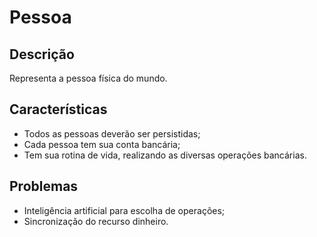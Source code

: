 # Pessoa

## Descrição

Representa a pessoa física do mundo.

## Características

* Todos as pessoas deverão ser persistidas;
* Cada pessoa tem sua conta bancária;
* Tem sua rotina de vida, realizando as diversas operações bancárias.

## Problemas

* Inteligência artificial para escolha de operações;
* Sincronização do recurso dinheiro.
